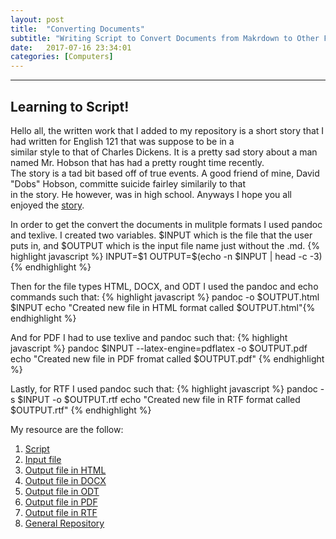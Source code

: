 ```yaml
---
layout: post
title:  "Converting Documents"
subtitle: "Writing Script to Convert Documents from Makrdown to Other Formats"
date:   2017-07-16 23:34:01
categories: [Computers]
---
```


___

## Learning to Script!

Hello all, the written work that I added to my repository is a short story that I had written for English 121 that was suppose to be in a  
similar style to that of Charles Dickens. It is a pretty sad story about a man named Mr. Hobson that has had a pretty rought time recently.  
The story is a tad bit based off of true events. A good friend of mine, David "Dobs" Hobson, committe suicide fairley similarily to that  
in the story. He however, was in high school. Anyways I hope you all enjoyed the [story](https://github.com/jawitzke/jawitzke-convert-documents/blob/master/story.md).  


In order to get the convert the documents in mulitple formats I used pandoc and texlive. I created two variables. $INPUT which is the file
that the user puts in, and $OUTPUT which is the input file name just without the .md. 
{% highlight javascript %} INPUT=$1
OUTPUT=$(echo -n $INPUT | head -c -3) {% endhighlight %}

Then for the file types HTML, DOCX, and ODT I used the pandoc and echo commands such that:
{% highlight javascript %} pandoc -o $OUTPUT.html $INPUT
echo "Created new file in HTML format called $OUTPUT.html"{% endhighlight %}

And for PDF I had to use texlive and pandoc such that:
{% highlight javascript %} pandoc $INPUT --latex-engine=pdflatex -o $OUTPUT.pdf
echo "Created new file in PDF fromat called $OUTPUT.pdf" {% endhighlight %}

Lastly, for RTF I used pandoc such that:
{% highlight javascript %} pandoc -s $INPUT -o $OUTPUT.rtf
echo "Created new file in RTF format called $OUTPUT.rtf" {% endhighlight %}

My resource are the follow:
1. [Script](https://github.com/jawitzke/jawitzke-convert-documents/blob/master/jawitzke-convert-docs.sh)
2. [Input file](https://github.com/jawitzke/jawitzke-convert-documents/blob/master/story.md)
3. [Output file in HTML](https://github.com/jawitzke/jawitzke-convert-documents/blob/master/story.html)
4. [Output file in DOCX](https://github.com/jawitzke/jawitzke-convert-documents/blob/master/story.docx)
5. [Output file in ODT](https://github.com/jawitzke/jawitzke-convert-documents/blob/master/story.odt)
6. [Output file in PDF](https://github.com/jawitzke/jawitzke-convert-documents/blob/master/story.pdf)
7. [Output file in RTF](https://github.com/jawitzke/jawitzke-convert-documents/blob/master/story.rtf)
8. [General Repository](https://github.com/jawitzke/jawitzke-convert-documents)






<div>
	  <p>
     <script>
						var week_days = new Array(8);
								week_days[1] = "Sunday";
								week_days[2] = "Monday";
								week_days[3] = "Tuesday";
								week_days[4] = "Wednesday";
								week_days[5] = "Thursday";
								week_days[6] = "Friday";
								week_days[7] = "Saturday";
								
						var month_array = new Array(13);
								month_array[1] = "January";
								month_array[2] = "February";
								month_array[3] = "March";
								month_array[4] = "April";
								month_array[5] = "May";
								month_array[6] = "June";
								month_array[7] = "July";
								month_array[8] = "August";
								month_array[9] = "September";
								month_array[10] = "October";
								month_array[11] = "November";
								month_array[12] = "December";
								
						var date_obj = new 	Date(document.lastModified)
						var curr_day = week_days[date_obj.getDay() + 1]
						var curr_month = month_array[date_obj.getMonth() + 1]
						var curr_date = date_obj.getDate()
						var curr_year = date_obj.getYear()	
							if (curr_year < 2000)
								curr_year+=1900
								document.write("Last updated on" + " " + curr_day + ", " 
								+ curr_month + " " + curr_date + " " + curr_year)
					  </script>
           </p>
      </div>
